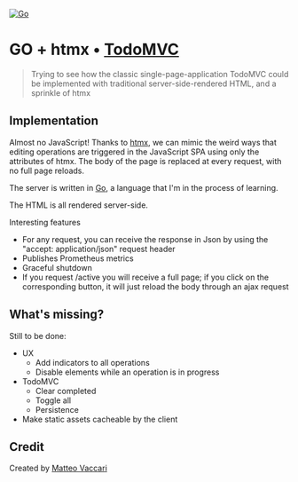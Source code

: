[![Go](https://github.com/xpmatteo/todomvc-golang/actions/workflows/go.yml/badge.svg)](https://github.com/xpmatteo/todomvc-golang/actions/workflows/go.yml)

# GO + htmx • [TodoMVC](http://todomvc.com)

> Trying to see how the classic single-page-application TodoMVC could be implemented with traditional server-side-rendered
> HTML, and a sprinkle of htmx


## Implementation

Almost no JavaScript!  Thanks to [htmx](https://htmx.org/), we can mimic the weird ways that editing operations are
triggered in the JavaScript SPA using only the attributes of htmx.  The body of the page is replaced at every request,
with no full page reloads.

The server is written in [Go](https://go.dev/), a language that I'm in the process of learning.

The HTML is all rendered server-side.

Interesting features
 * For any request, you can receive the response in Json by using the "accept: application/json" request header
 * Publishes Prometheus metrics
 * Graceful shutdown
 * If you request /active you will receive a full page; if you click on the corresponding button, it will just reload
   the body through an ajax request


## What's missing?

Still to be done:

* UX
  * Add indicators to all operations
  * Disable elements while an operation is in progress
* TodoMVC
  * Clear completed
  * Toggle all
  * Persistence
* Make static assets cacheable by the client

## Credit

Created by [Matteo Vaccari](https://matteo.vaccari.name)
